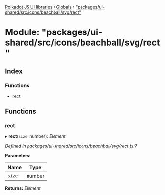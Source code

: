 [Polkadot JS UI libraries](../README.md) › [Globals](../globals.md) › ["packages/ui-shared/src/icons/beachball/svg/rect"](_packages_ui_shared_src_icons_beachball_svg_rect_.md)

# Module: "packages/ui-shared/src/icons/beachball/svg/rect"

## Index

### Functions

* [rect](_packages_ui_shared_src_icons_beachball_svg_rect_.md#rect)

## Functions

###  rect

▸ **rect**(`size`: number): *Element*

*Defined in [packages/ui-shared/src/icons/beachball/svg/rect.ts:7](https://github.com/polkadot-js/ui/blob/d4575f7/packages/ui-shared/src/icons/beachball/svg/rect.ts#L7)*

**Parameters:**

Name | Type |
------ | ------ |
`size` | number |

**Returns:** *Element*
